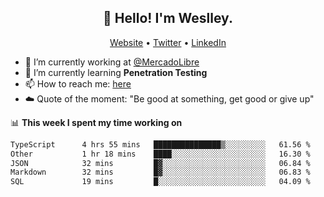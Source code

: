 <h2 align="center">👋 Hello! I'm Weslley.</h2>
<p align="center">
  <a href="http://weslleyneri.com.br">Website</a> •
  <a href="https://twitter.com/Weslley_Neri">Twitter</a> •
  <a href="https://www.linkedin.com/in/weslley-neri-3658908b">LinkedIn</a>
</p>


- 🔭 I’m currently working at [@MercadoLibre](https://github.com/mercadolibre)
- 🌱 I’m currently learning **Penetration Testing**
- 📫 How to reach me: [here](mailto:weslley39@gmail.com)
- ☁️ Quote of the moment: "Be good at something, get good or give up"

📊 **This week I spent my time working on**
<!--START_SECTION:waka-->

```txt
TypeScript      4 hrs 55 mins   ███████████████▒░░░░░░░░░   61.56 %
Other           1 hr 18 mins    ████░░░░░░░░░░░░░░░░░░░░░   16.30 %
JSON            32 mins         █▓░░░░░░░░░░░░░░░░░░░░░░░   06.84 %
Markdown        32 mins         █▓░░░░░░░░░░░░░░░░░░░░░░░   06.83 %
SQL             19 mins         █░░░░░░░░░░░░░░░░░░░░░░░░   04.09 %
```

<!--END_SECTION:waka-->

<!-- Inspired by https://github.com/gruselhaus/gruselhaus -->